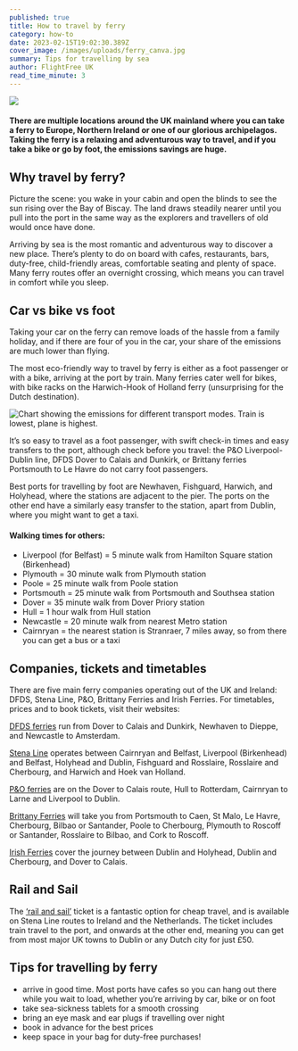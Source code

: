 ```yaml
---
published: true
title: How to travel by ferry
category: how-to
date: 2023-02-15T19:02:30.389Z
cover_image: /images/uploads/ferry_canva.jpg
summary: Tips for travelling by sea
author: FlightFree UK
read_time_minute: 3
---
```

![](/images/uploads/how-to-travel-by-ferry_routes.jpg)

#### There are multiple locations around the UK mainland where you can take a ferry to Europe, Northern Ireland or one of our glorious archipelagos. Taking the ferry is a relaxing and adventurous way to travel, and if you take a bike or go by foot, the emissions savings are huge.

## Why travel by ferry?

Picture the scene: you wake in your cabin and open the blinds to see the sun rising over the Bay of Biscay. The land draws steadily nearer until you pull into the port in the same way as the explorers and travellers of old would once have done.

Arriving by sea is the most romantic and adventurous way to discover a new place. There’s plenty to do on board with cafes, restaurants, bars, duty-free, child-friendly areas, comfortable seating and plenty of space. Many ferry routes offer an overnight crossing, which means you can travel in comfort while you sleep.

## Car vs bike vs foot

Taking your car on the ferry can remove loads of the hassle from a family holiday, and if there are four of you in the car, your share of the emissions are much lower than flying. 

The most eco-friendly way to travel by ferry is either as a foot passenger or with a bike, arriving at the port by train. Many ferries cater well for bikes, with bike racks on the Harwich-Hook of Holland ferry (unsurprising for the Dutch destination). 

![Chart showing the emissions for different transport modes. Train is lowest, plane is highest.](/images/uploads/co2-emissions-passenger-transport-ffuk.jpg)

It’s so easy to travel as a foot passenger, with swift check-in times and easy transfers to the port, although check before you travel: the P&O Liverpool-Dublin line, DFDS Dover to Calais and Dunkirk, or Brittany ferries Portsmouth to Le Havre do not carry foot passengers.

Best ports for travelling by foot are Newhaven, Fishguard, Harwich, and Holyhead, where the stations are adjacent to the pier. The ports on the other end have a similarly easy transfer to the station, apart from Dublin, where you might want to get a taxi. 

#### Walking times for others:

* L﻿iverpool (for Belfast) = 5 minute walk from Hamilton Square station (Birkenhead)
* Plymouth = 30 minute walk from Plymouth station 
* Poole = 25 minute walk from Poole station 
* Portsmouth = 25 minute walk from Portsmouth and Southsea station 
* Dover = 35 minute walk from Dover Priory station 
* Hull = 1 hour walk from Hull station 
* Newcastle = 20 minute walk from nearest Metro station 
* C﻿airnryan = the nearest station is Stranraer, 7 miles away, so from there you can get a bus or a taxi 

## Companies, tickets and timetables

There are five main ferry companies operating out of the UK and Ireland: DFDS, Stena Line, P&O, Brittany Ferries and Irish Ferries. For timetables, prices and to book tickets, visit their websites: 

[DFDS ferries](https://www.dfds.com/en-gb/passenger-ferries) run from Dover to Calais and Dunkirk, Newhaven to Dieppe, and Newcastle to Amsterdam.

[Stena Line](https://www.stenaline.co.uk/) operates between Cairnryan and Belfast, Liverpool (Birkenhead) and Belfast, Holyhead and Dublin, Fishguard and Rosslaire, Rosslaire and Cherbourg, and Harwich and Hoek van Holland. 

[P&O ferries](https://www.poferries.com/en) are on the Dover to Calais route, Hull to Rotterdam, Cairnryan to Larne and Liverpool to Dublin. 

[Brittany Ferries](https://www.brittany-ferries.co.uk/) will take you from Portsmouth to Caen, St Malo, Le Havre, Cherbourg, Bilbao or Santander, Poole to Cherbourg, Plymouth to Roscoff or Santander, Rosslaire to Bilbao, and Cork to Roscoff.

[I﻿rish Ferries](https://www.irishferries.com/uk-en/travel-to-ireland/) cover the journey between Dublin and Holyhead, Dublin and Cherbourg, and Dover to Calais.

## Rail and Sail

The [‘rail and sail’](https://www.stenaline.co.uk/rail-and-sail) ticket is a fantastic option for cheap travel, and is available on Stena Line routes to Ireland and the Netherlands. The ticket includes train travel to the port, and onwards at the other end, meaning you can get from most major UK towns to Dublin or any Dutch city for just £50. 

## Tips for travelling by ferry

* arrive in good time. Most ports have cafes so you can hang out there while you wait to load, whether you’re arriving by car, bike or on foot
* take sea-sickness tablets for a smooth crossing
* bring an eye mask and ear plugs if travelling over night
* book in advance for the best prices
* keep space in your bag for duty-free purchases!